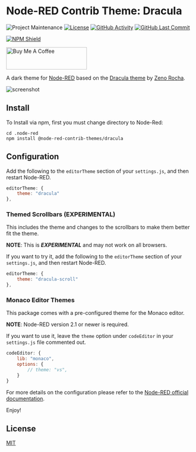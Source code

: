 # Node-RED Contrib Theme: Dracula

![Project Maintenance][maintenance-shield]
[![License][license-shield]](LICENSE)
[![GitHub Activity][commits-shield]][commits]
[![GitHub Last Commit][last-commit-shield]][commits]

[![NPM Shield][npm-shield]][npm-package]

<a href="https://www.buymeacoffee.com/mbonani" target="_blank"><img src="https://cdn.buymeacoffee.com/buttons/v2/default-red.png" alt="Buy Me A Coffee" height="60px" width="217px"></a>

A dark theme for [Node-RED][node-red] based on the [Dracula theme][dracula-theme] by [Zeno Rocha][zeno-rocha].

![screenshot](https://raw.githubusercontent.com/node-red-contrib-themes/dracula/master/images/screenshot.png)

## Install

To Install via npm, first you must change directory to Node-Red:

```shell
cd .node-red
npm install @node-red-contrib-themes/dracula
```

## Configuration

Add the following to the `editorTheme` section of your `settings.js`, and then restart Node-RED.

```js
editorTheme: {
    theme: "dracula"
},
```

### Themed Scrollbars (EXPERIMENTAL)

This includes the theme and changes to the scrollbars to make them better fit the theme.

**NOTE**: This is ***EXPERIMENTAL*** and may not work on all browsers.

If you want to try it, add the following to the `editorTheme` section of your `settings.js`, and then restart Node-RED.

```js
editorTheme: {
    theme: "dracula-scroll"
},
```

### Monaco Editor Themes

This package comes with a pre-configured theme for the Monaco editor.

**NOTE**: Node-RED version 2.1 or newer is required.

If you want to use it, leave the `theme` option under `codeEditor` in your `settings.js` file commented out.

```js
codeEditor: {
    lib: "monaco",
    options: {
        // theme: "vs",
    }
}    
```

For more details on the configuration please refer to the
[Node-RED official documentation][node-red-doc].

Enjoy!

## License

[MIT][license]

[commits-shield]: https://img.shields.io/github/commit-activity/y/node-red-contrib-themes/dracula.svg
[commits]: https://github.com/node-red-contrib-themes/dracula/commits/master
[dracula-theme]: https://draculatheme.com/
[last-commit-shield]: https://img.shields.io/github/last-commit/node-red-contrib-themes/dracula.svg
[license]: https://github.com/node-red-contrib-themes/dracula/blob/master/LICENSE
[license-shield]: https://img.shields.io/github/license/node-red-contrib-themes/dracula.svg
[maintenance-shield]: https://img.shields.io/maintenance/yes/2021.svg
[node-red-doc]: https://nodered.org/docs/user-guide/runtime/configuration
[node-red]: https://nodered.org/
[npm-package]: https://nodei.co/npm/@node-red-contrib-themes/dracula
[npm-shield]: https://nodei.co/npm/@node-red-contrib-themes/dracula.png
[zeno-rocha]: https://zenorocha.com/
